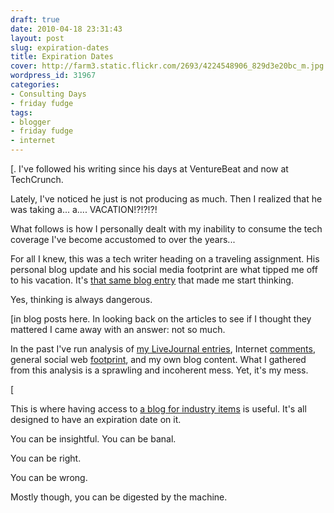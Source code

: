 ```yaml
---
draft: true
date: 2010-04-18 23:31:43
layout: post
slug: expiration-dates
title: Expiration Dates
cover: http://farm3.static.flickr.com/2693/4224548906_829d3e20bc_m.jpg
wordpress_id: 31967
categories:
- Consulting Days
- friday fudge
tags:
- blogger
- friday fudge
- internet
---
```


[.  I've followed his writing since his days at VentureBeat and now at TechCrunch.

Lately, I've noticed he just is not producing as much.  Then I realized that he was taking a... a.... VACATION!?!?!?! 

What follows is how I personally dealt with my inability to consume the tech coverage I've become accustomed to over the years...
  


For all I knew, this was a tech writer heading on a traveling assignment.  His personal blog update and his social media footprint are what tipped me off to his vacation.  It's [that same blog entry](http://parislemon.com/post/532048197/there-and-back-again-a-bloggers-tale) that made me start thinking.

Yes, thinking is always dangerous.

[in blog posts here.  In looking back on the articles to see if I thought they mattered I came away with an answer: not so much.

In the past I've run analysis of [my LiveJournal entries](http://fudge.org/10-years-of-livejournal/), Internet [comments](/my-take/), general social web [footprint](http://www.google.com/search?q=qthrul), and my own blog content. What I gathered from this analysis is a sprawling and incoherent mess.  Yet, it's my mess.

[

This is where having access to [a blog for industry items](http://www.telecompetitor.com/author/jcuthrell/) is useful.  It's all designed to have an expiration date on it.  

You can be insightful. 
You can be banal.  

You can be right.  

You can be wrong.

Mostly though, you can be digested by the machine.
